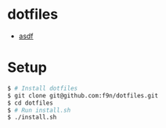 # dotfiles

- [asdf](https://asdf-vm.com/)
 
# Setup

```bash
$ # Install dotfiles
$ git clone git@github.com:f9n/dotfiles.git
$ cd dotfiles
$ # Run install.sh
$ ./install.sh
```

